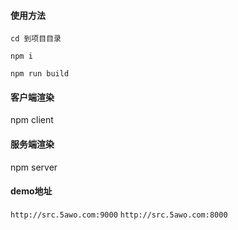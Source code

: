 #### 使用方法
```
cd 到项目目录

npm i

npm run build
```
#### 客户端渲染
npm client
#### 服务端渲染
npm server

#### demo地址
`http://src.5awo.com:9000`
`http://src.5awo.com:8000`